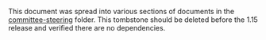 This document was spread into various sections of documents in the [committee-steering] folder. This tombstone should be deleted before the 1.15 release and verified there are no dependencies. 

[committee-steering]: /committee-steering
